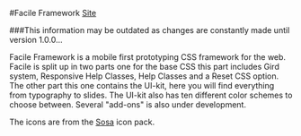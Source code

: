#Facile Framework
[Site](http://abbe98.github.io/Facile-Framework/)

###This information may be outdated as changes are constantly made until version 1.0.0...

Facile Framework is a mobile first prototyping CSS framework for the web. Facile is split up in two parts one for the base CSS this part includes Gird system, Responsive Help Classes, Help Classes and a Reset CSS option. The other part this one contains the UI-kit, here you will find everything from typography to slides. The UI-kit also has ten different color schemes to choose between. Several "add-ons" is also under development.

The icons are from the [Sosa](http://tenbytwenty.com/?xxxx_posts=sosa) icon pack.
